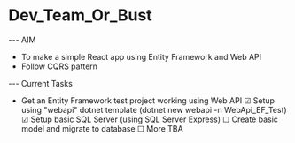 # Dev_Team_Or_Bust

--- AIM
- To make a simple React app using Entity Framework and Web API
- Follow CQRS pattern

--- Current Tasks
- Get an Entity Framework test project working using Web API
    ☑ Setup using "webapi" dotnet template  (dotnet new webapi -n WebApi_EF_Test)
    ☑ Setup basic SQL Server (using SQL Server Express)
    ☐ Create basic model and migrate to database
    ☐ More TBA